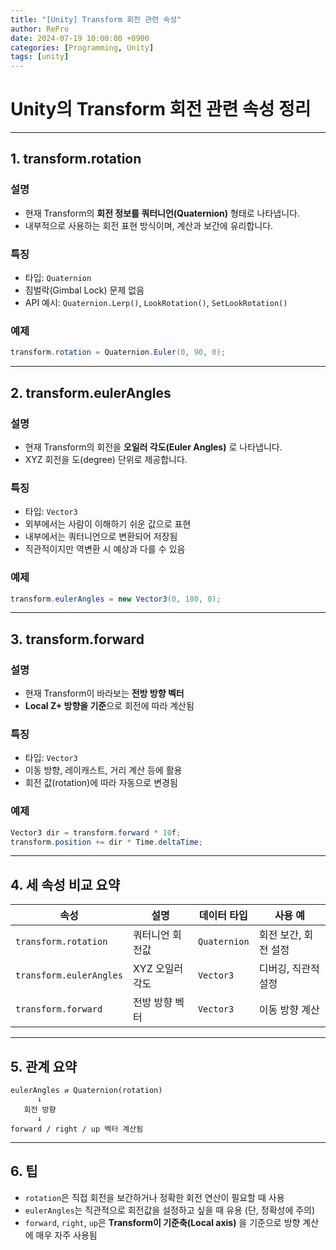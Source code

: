 ```yaml
---
title: "[Unity] Transform 회전 관련 속성"
author: RePro
date: 2024-07-19 10:00:00 +0900
categories: [Programming, Unity]
tags: [unity]
---
```


# Unity의 Transform 회전 관련 속성 정리

---

## 1. transform.rotation

### 설명
- 현재 Transform의 **회전 정보를 쿼터니언(Quaternion)** 형태로 나타냅니다.
- 내부적으로 사용하는 회전 표현 방식이며, 계산과 보간에 유리합니다.

### 특징
- 타입: `Quaternion`
- 짐벌락(Gimbal Lock) 문제 없음
- API 예시: `Quaternion.Lerp()`, `LookRotation()`, `SetLookRotation()`

### 예제
```csharp
transform.rotation = Quaternion.Euler(0, 90, 0);
```

---

## 2. transform.eulerAngles

### 설명
- 현재 Transform의 회전을 **오일러 각도(Euler Angles)** 로 나타냅니다.
- XYZ 회전을 도(degree) 단위로 제공합니다.

### 특징
- 타입: `Vector3`
- 외부에서는 사람이 이해하기 쉬운 값으로 표현
- 내부에서는 쿼터니언으로 변환되어 저장됨
- 직관적이지만 역변환 시 예상과 다를 수 있음

### 예제
```csharp
transform.eulerAngles = new Vector3(0, 180, 0);
```

---

## 3. transform.forward

### 설명
- 현재 Transform이 바라보는 **전방 방향 벡터**
- **Local Z+ 방향을 기준**으로 회전에 따라 계산됨

### 특징
- 타입: `Vector3`
- 이동 방향, 레이캐스트, 거리 계산 등에 활용
- 회전 값(rotation)에 따라 자동으로 변경됨

### 예제
```csharp
Vector3 dir = transform.forward * 10f;
transform.position += dir * Time.deltaTime;
```

---

## 4. 세 속성 비교 요약

| 속성 | 설명 | 데이터 타입 | 사용 예 |
|------|------|--------------|----------|
| `transform.rotation` | 쿼터니언 회전값 | `Quaternion` | 회전 보간, 회전 설정 |
| `transform.eulerAngles` | XYZ 오일러 각도 | `Vector3` | 디버깅, 직관적 설정 |
| `transform.forward` | 전방 방향 벡터 | `Vector3` | 이동 방향 계산 |

---

## 5. 관계 요약

```plaintext
eulerAngles ⇄ Quaternion(rotation)
      ↓
   회전 방향
      ↓
forward / right / up 벡터 계산됨
```

---

## 6. 팁

- `rotation`은 직접 회전을 보간하거나 정확한 회전 연산이 필요할 때 사용
- `eulerAngles`는 직관적으로 회전값을 설정하고 싶을 때 유용 (단, 정확성에 주의)
- `forward`, `right`, `up`은 **Transform이 기준축(Local axis)** 을 기준으로 방향 계산에 매우 자주 사용됨
